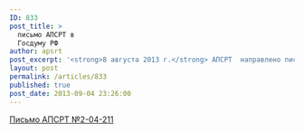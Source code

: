```yaml
---
ID: 833
post_title: >
  письмо АПСРТ в
  Госдуму РФ
author: apsrt
post_excerpt: '<strong>8 августа 2013 г.</strong> АПСРТ  направлено письмо за N 2-04-211 в Государственную Думу РФ по ее запросу с информацией о дополнительных расходах организаций речного транспорта на обеспечение требований НПА при реализации федерального  закона N16-ФЗ О транспортной безопасности'
layout: post
permalink: /articles/833
published: true
post_date: 2013-09-04 23:26:00
---
```

[<span style="text-decoration:underline;"> Письмо АПСРТ №2-04-211</span>][1]

 [1]: http://www.apsrt.ru/docs/z1z5.doc